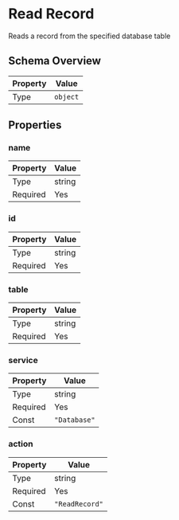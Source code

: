 # Read Record

Reads a record from the specified database table

## Schema Overview

| Property | Value |
|----------|-------|
| Type | `object` |

## Properties

### name

| Property | Value |
|----------|-------|
| Type | string |
| Required | Yes |

### id

| Property | Value |
|----------|-------|
| Type | string |
| Required | Yes |

### table

| Property | Value |
|----------|-------|
| Type | string |
| Required | Yes |

### service

| Property | Value |
|----------|-------|
| Type | string |
| Required | Yes |
| Const | `"Database"` |

### action

| Property | Value |
|----------|-------|
| Type | string |
| Required | Yes |
| Const | `"ReadRecord"` |

